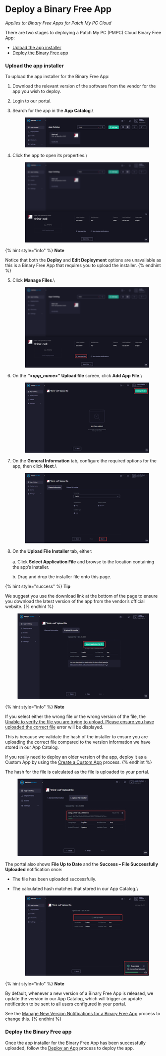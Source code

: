 # Deploy a Binary Free App

_Applies to: Binary Free Apps for Patch My PC Cloud_

There are two stages to deploying a Patch My PC (PMPC) Cloud Binary Free App:

* [Upload the app installer](deploy-a-binary-free-app.md#upload-the-app-installer)
* [Deploy the Binary Free app](deploy-a-binary-free-app.md#deploy-the-binary-free-app)

### Upload the app installer

To upload the app installer for the Binary Free App:

1. Download the relevant version of the software from the vendor for the app you wish to deploy.
2. Login to our portal.
3.  Search for the app in the **App Catalog**.\


    <figure><img src="../../.gitbook/assets/image (443).png" alt="Searching for the app in the App Catalog"><figcaption></figcaption></figure>


4.  Click the app to open its properties.\


    <figure><img src="../../.gitbook/assets/image (444).png" alt="Clicking the app to open its properties"><figcaption></figcaption></figure>

{% hint style="info" %}
**Note**

Notice that both the **Deploy** and **Edit Deployment** options are unavailable as this is a Binary Free App that requires you to upload the installer.
{% endhint %}

5.  Click **Manage Files**.\


    <figure><img src="../../.gitbook/assets/image (445).png" alt="Clicking “Manage Files” "><figcaption></figcaption></figure>
6.  On the **“<**_**app\_name**_**>” Upload file** screen, click **Add App File**.\


    <figure><img src="../../.gitbook/assets/image (446).png" alt="Clicking “Add App File”"><figcaption></figcaption></figure>


7.  On the **General Information** tab, configure the required options for the app, then click **Next**.\


    <figure><img src="../../.gitbook/assets/image (447).png" alt="Configuring any required options for the app, then clicking “Next”"><figcaption></figcaption></figure>


8.  On the **Upload File Installer** tab, either:\
    \
    a. Click **Select Application File** and browse to the location containing the app’s installer.

    b. Drag and drop the installer file onto this page.

{% hint style="success" %}
**Tip**

We suggest you use the download link at the bottom of the page to ensure you download the latest version of the app from the vendor’s official website.
{% endhint %}

<figure><img src="../../.gitbook/assets/image (448).png" alt="Clicking “Select Application File”"><figcaption></figcaption></figure>

{% hint style="info" %}
**Note**

If you select either the wrong file or the wrong version of the file, the [Unable to verify the file you are trying to upload. Please ensure you have uploaded the correct file](../cloud-troubleshooting/troubleshooting-binary-free-apps/unable-to-verify-the-file-you-are-trying-to-upload-error-in-binary-free-apps.md) error will be displayed.

This is because we validate the hash of the installer to ensure you are uploading the correct file compared to the version information we have stored in our App Catalog.

If you really need to deploy an older version of the app, deploy it as a Custom App by using the [Create a Custom App](../custom-apps/create-a-custom-app/)  process.
{% endhint %}

The hash for the file is calculated as the file is uploaded to your portal.

<figure><img src="../../.gitbook/assets/image (2049).png" alt="Calculating the hash for the file as its uploaded to your portal."><figcaption></figcaption></figure>

The portal also shows **File Up to Date** and the **Success – File Successfully Uploaded** notification once:

* The file has been uploaded successfully.
*   The calculated hash matches that stored in our App Catalog.\


    <figure><img src="../../.gitbook/assets/image (2050).png" alt="“Success – File Successfully Uploaded” notification "><figcaption></figcaption></figure>

{% hint style="info" %}
**Note**

By default, whenever a new version of a Binary Free App is released, we update the version in our App Catalog, which will trigger an update notification to be sent to all users configured in your portal.

See the [Manage New Version Notifications for a Binary Free App](manage-new-version-notifications-for-a-binary-free-app.md) process to change this.
{% endhint %}

### Deploy the Binary Free app

Once the app installer for the Binary Free App has been successfully uploaded, follow the [Deploy an App](../cloud-deployments/deploying-an-app-using-cloud/) process to deploy the app.
